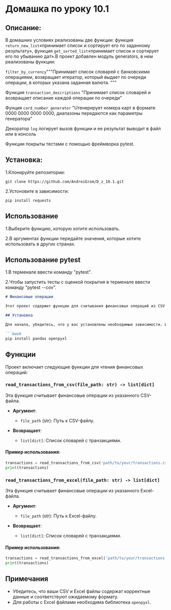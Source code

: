 # Домашка по уроку 10.1

## Описание:
В домашних условиях реализованы две функции:
функция `return_new_list`«принимает список и сортирует его 
по заданному результату», 
функция `get_sorted_list`«принимает список и сортирует его
по убыванию дат».В проект добавлен модуль generators, в нем 
реализованы функции: 

`filter_by_currency`"""Принимает список 
словарей с банковскими операциями, возвращает итератор,
    который выдает по очереди операции, в которых указана 
заданная валюта.
    """

Функция `transaction_descriptions`  "Принимает список 
словарей и возвращает описание каждой операции по очереди"

Фунция `card_number_generator` "Uтенерирует номера карт в 
формате 0000 0000 0000 0000, диапазоны передаются как 
параметры генератора"

Декоратор `log` логирует вызов функции
    и ее результат выводит в файл или в консоль


Функции покрыты  тестами с помощью 
фреймворка pytest.

## Установка:
1.Клонируйте репозитории:
```
git clone https://github.com/AndreiGrom/D_z_10.1.git
```

2.Устоновите в зависимости:
```
pip install requests
```
## Использование
1.Выберите функцию, которую хотите использовать. 

2.В аргументах функции передайте значения, 
которые хотите использовать в других странах.

## Использование pytest

1.В терменале ввести команду "pytest".

2.Чтобы запустить тесты с оценкой 
покрытия в терменале ввести команду "pytest --cov".


```markdown
# Финансовые операции

Этот проект содержит функции для считывания финансовых операций из CSV и Excel файлов.

## Установка

Для начала, убедитесь, что у вас установлены необходимые зависимости. Используйте следующую команду:

```bash
pip install pandas openpyxl
```

## Функции

Проект включает следующие функции для чтения финансовых операций:

### `read_transactions_from_csv(file_path: str) -> list[dict]`

Эта функция считывает финансовые операции из указанного CSV-файла.

- **Аргумент**:
  - `file_path` (str): Путь к CSV-файлу.
  
- **Возвращает**:
  - `list[dict]`: Список словарей с транзакциями.

#### Пример использования:

```python
transactions = read_transactions_from_csv('path/to/your/transactions.csv')
print(transactions)
```

### `read_transactions_from_excel(file_path: str) -> list[dict]`

Эта функция считывает финансовые операции из указанного Excel-файла.

- **Аргумент**:
  - `file_path` (str): Путь к Excel-файлу.
  
- **Возвращает**:
  - `list[dict]`: Список словарей с транзакциями.

#### Пример использования:

```python
transactions = read_transactions_from_excel('path/to/your/transactions.xlsx')
print(transactions)
```

## Примечания

- Убедитесь, что ваши CSV и Excel файлы содержат корректные данные и соответствуют ожидаемому формату.
- Для работы с Excel файлами необходима библиотека `openpyxl`.

```